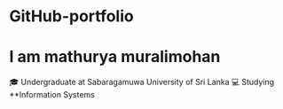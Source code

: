 # GitHub-portfolio
# I am mathurya muralimohan
🎓 Undergraduate at Sabaragamuwa University of Sri Lanka 
💻 Studying **Information Systems
